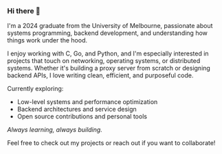 ### Hi there 👋

I'm a 2024 graduate from the University of Melbourne, passionate about systems programming, backend development, and understanding how things work under the hood. 

I enjoy working with C, Go, and Python, and I'm especially interested in projects that touch on networking, operating systems, or distributed systems. Whether it's building a proxy server from scratch or designing backend APIs, I love writing clean, efficient, and purposeful code.

Currently exploring:
- Low-level systems and performance optimization
- Backend architectures and service design
- Open source contributions and personal tools

*Always learning, always building.*

Feel free to check out my projects or reach out if you want to collaborate!

<!--
**filipmad/filipmad** is a ✨ _special_ ✨ repository because its `README.md` (this file) appears on your GitHub profile.

Here are some ideas to get you started:

- 🔭 I’m currently working on ...
- 🌱 I’m currently learning ...
- 👯 I’m looking to collaborate on ...
- 🤔 I’m looking for help with ...
- 💬 Ask me about ...
- 📫 How to reach me: ...
- 😄 Pronouns: ...
- ⚡ Fun fact: ...
-->
